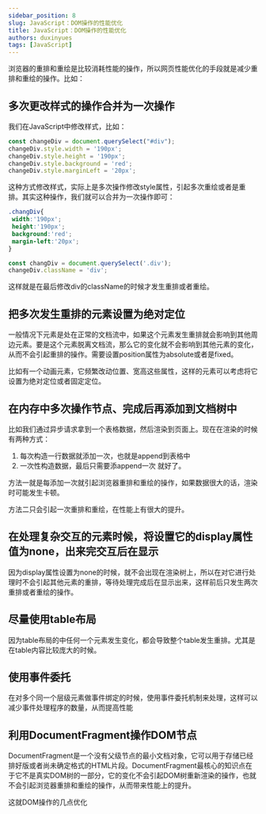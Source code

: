 ```yaml
---
sidebar_position: 8
slug: JavaScript：DOM操作的性能优化
title: JavaScript：DOM操作的性能优化
authors: duxinyues
tags: [JavaScript]
---
```

浏览器的重排和重绘是比较消耗性能的操作，所以网页性能优化的手段就是减少重排和重绘的操作。比如：

## 多次更改样式的操作合并为一次操作

我们在JavaScript中修改样式，比如：

```javascript
const changeDiv = document.querySelect("#div");
changeDiv.style.width = '190px';
changeDiv.style.height = '190px';
changeDiv.style.background = 'red';
changeDiv.style.marginLeft = '20px';
```

这种方式修改样式，实际上是多次操作修改style属性，引起多次重绘或者是重排。其实这种操作，我们就可以合并为一次操作即可：

```css
.changDiv{
 width:'190px';
 height:'190px';
 background:'red';
 margin-left:'20px';
}
```

```js
const changDiv = document.querySelect('.div');
changeDiv.className = 'div';
```

这样就是在最后修改div的className的时候才发生重排或者重绘。

## 把多次发生重排的元素设置为绝对定位

一般情况下元素是处在正常的文档流中，如果这个元素发生重排就会影响到其他周边元素。要是这个元素脱离文档流，那么它的变化就不会影响到其他元素的变化，从而不会引起重排的操作。需要设置position属性为absolute或者是fixed。

比如有一个动画元素，它频繁改动位置、宽高这些属性，这样的元素可以考虑将它设置为绝对定位或者固定定位。

## 在内存中多次操作节点、完成后再添加到文档树中

比如我们通过异步请求拿到一个表格数据，然后渲染到页面上。现在在渲染的时候有两种方式：

1. 每次构造一行数据就添加一次，也就是append到表格中
2. 一次性构造数据，最后只需要添append一次 就好了。

方法一就是每添加一次就引起浏览器重排和重绘的操作，如果数据很大的话，渲染时可能发生卡顿。

方法二只会引起一次重排和重绘，在性能上有很大的提升。

## 在处理复杂交互的元素时候，将设置它的display属性值为none，出来完交互后在显示

因为display属性设置为none的时候，就不会出现在渲染树上，所以在对它进行处理时不会引起其他元素的重排，等待处理完成后在显示出来，这样前后只发生两次重排或者重绘的操作。

## 尽量使用table布局

因为table布局的中任何一个元素发生变化，都会导致整个table发生重排。尤其是在table内容比较庞大的时候。

## 使用事件委托

在对多个同一个层级元素做事件绑定的时候，使用事件委托机制来处理，这样可以减少事件处理程序的数量，从而提高性能

## 利用DocumentFragment操作DOM节点

DocumentFragment是一个没有父级节点的最小文档对象，它可以用于存储已经排好版或者尚未确定格式的HTML片段。DocumentFragment最核心的知识点在于它不是真实DOM树的一部分，它的变化不会引起DOM树重新渲染的操作，也就不会引起浏览器重排和重绘的操作，从而带来性能上的提升。

这就DOM操作的几点优化
